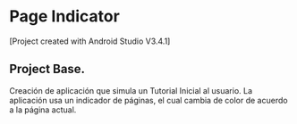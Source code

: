 # Page Indicator

[Project created with Android Studio V3.4.1]

## Project Base.
Creación de aplicación que simula un Tutorial Inicial al usuario.
La aplicación usa un indicador de páginas, el cual cambia de color de acuerdo a la página actual.
